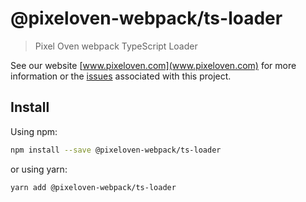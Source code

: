 # @pixeloven-webpack/ts-loader

> Pixel Oven webpack TypeScript Loader

See our website [www.pixeloven.com](www.pixeloven.com) for more information or the [issues](https://github.com/pixeloven/pixeloven) associated with this project.

## Install

Using npm:

```sh
npm install --save @pixeloven-webpack/ts-loader
```

or using yarn:

```sh
yarn add @pixeloven-webpack/ts-loader
```